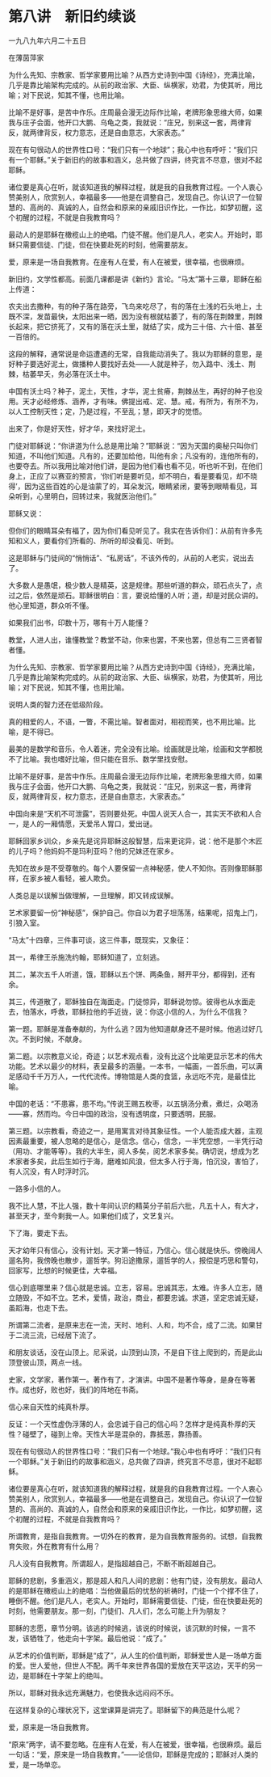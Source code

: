    

# 第八讲　新旧约续谈

一九八九年六月二十五日

在薄茵萍家

为什么先知、宗教家、哲学家要用比喻？从西方史诗到中国《诗经》，充满比喻，几乎是靠比喻架构完成的。从前的政治家、大臣、纵横家，劝君，为使其听，用比喻；对下民说，知其不懂，也用比喻。

比喻不是好事，是苦中作乐。庄周最会漫无边际作比喻，老牌形象思维大师，如果我与庄子会面，他开口大鹏、乌龟之类，我就说：“庄兄，别来这一套，两律背反，就两律背反，权力意志，还是自由意志，大家表态。”

现在有句很动人的世界性口号：“我们只有一个地球”；我心中也有呼吁：“我们只有一个耶稣。”关于新旧约的故事和涵义，总共做了四讲，终究言不尽意，很对不起耶稣。

诸位要是真心在听，就该知道我的解释过程，就是我的自我教育过程。一个人衷心赞美别人，欣赏别人，幸福最多——他是在调整自己，发现自己。你认识了一位智慧的、高尚的、真诚的人，自然会和原来的亲戚旧识作比，一作比，如梦初醒，这个初醒的过程，不就是自我教育吗？

最动人的是耶稣在橄榄山上的绝唱。门徒不醒。他们是凡人，老实人。开始时，耶稣只需要信徒、门徒，但在快要赴死的时刻，他需要朋友。

爱，原来是一场自我教育。在座有人在爱，有人在被爱，很幸福，也很麻烦。

新旧约，文学性都高。前面几课都是讲《新约》言论。“马太”第十三章，耶稣在船上传道：

农夫出去撒种，有的种子落在路旁，飞鸟来吃尽了，有的落在土浅的石头地上，土既不深，发苗最快，太阳出来一晒，因为没有根就枯萎了，有的落在荆棘里，荆棘长起来，把它挤死了，又有的落在沃土里，就结了实，成为三十倍、六十倍、甚至一百倍的。

这段的解释，通常说是命运遭遇的无常，自我能动消失了。我以为耶稣的意思，是好种子要选好泥土，做播种人要找好去处——人就是种子，勿入路中、浅土、荆棘，枯萎早夭，务必落在沃土中。

中国有沃土吗？种子，泥土，天性，才华，泥土贫瘠，荆棘丛生，再好的种子也没用。天才必经修炼、涵养，才有味。佛提出戒、定、慧。戒，有所为，有所不为，以人工控制天性；定，乃是过程，不至乱；慧，即天才的觉悟。

出来了，你是好天性，好才华，来找好泥土。

门徒对耶稣说：“你讲道为什么总是用比喻？”耶稣说：“因为天国的奥秘只叫你们知道，不叫他们知道。凡有的，还要加给他，叫他有余；凡没有的，连他所有的，也要夺去。所以我用比喻对他们讲，是因为他们看也看不见，听也听不到，在他们身上，正应了以赛亚的预言，‘你们听是要听见，却不明白，看是要看见，却不晓得’，因为这些百姓的心是油蒙了的，耳朵发沉，眼睛紧闭，要等到眼睛看见，耳朵听到，心里明白，回转过来，我就医治他们。”

耶稣又说：

但你们的眼睛耳朵有福了，因为你们看见听见了。我实在告诉你们：从前有许多先知和义人，要看你们所看的、所听的却没看见、听到。

这是耶稣与门徒间的“悄悄话”、“私房话”，不该外传的，从前的人老实，说出去了。

大多数人是愚氓，极少数人是精英，这是规律。那些听道的群众，顽石点头了，点过之后，依然是顽石。耶稣很明白：言，要说给懂的人听；道，却是对民众讲的。他心里知道，群众听不懂。

如果我们出书，印数十万，哪有十万人能懂？

教堂，人进人出，谁懂教堂？教堂不动，你来也罢，不来也罢，但总有二三贤者智者懂。

为什么先知、宗教家、哲学家要用比喻？从西方史诗到中国《诗经》，充满比喻，几乎是靠比喻架构完成的。从前的政治家、大臣、纵横家，劝君，为使其听，用比喻；对下民说，知其不懂，也用比喻。

说明人类的智力还在低级阶段。

真的相爱的人，不语，一瞥，不需比喻。智者面对，相视而笑，也不用比喻。比喻，是不得已。

最美的是数学和音乐，令人着迷，完全没有比喻。绘画就是比喻，绘画和文学都脱不了比喻。我也嗜好比喻，但只能在音乐、数学里找安慰。

比喻不是好事，是苦中作乐。庄周最会漫无边际作比喻，老牌形象思维大师，如果我与庄子会面，他开口大鹏、乌龟之类，我就说：“庄兄，别来这一套，两律背反，就两律背反，权力意志，还是自由意志，大家表态。”

中国向来是“天机不可泄露”，否则要处死。中国人说天人合一，其实天不欲和人合一，是人的一厢情愿，天爱吊人胃口，爱出谜。

  

耶稣回家乡训众，乡亲先是诧异耶稣这般智慧，后来更诧异，说：他不是那个木匠的儿子吗？他妈妈不是玛利亚吗？他的兄妹还在家乡。

先知在故乡是不受尊敬的。每个人要保留一点神秘感，使人不知你。否则像耶稣那样，在家乡被人看轻，被人欺负。

人类总是以误解当做理解，一旦理解，即又转成误解。

艺术家要留一份“神秘感”，保护自己。你自以为君子坦荡荡，结果呢，招鬼上门，引狼入室。

  

“马太”十四章，三件事可谈，这三件事，既现实，又象征：

其一，希律王杀施洗约翰，耶稣知道了，立刻逃。

其二，某次五千人听道，饿，耶稣以五个饼、两条鱼，掰开平分，都得到，还有余。

其三，传道散了，耶稣独自在海面走。门徒惊异，耶稣说勿惊。彼得也从水面走去，怕落水，呼救，耶稣拉他的手近拢，说：你这小信的人，为什么不信我？

第一题。耶稣是准备奉献的，为什么逃？因为他知道献身还不是时候。他逃过好几次。不到时候，不献身。

第二题。以宗教意义论，奇迹；以艺术观点看，没有比这个比喻更显示艺术的伟大功能。艺术以最少的材料，表呈最多的涵量。一本书，一幅画，一首乐曲，可以满足感动千千万万人，一代代流传。博物馆是人类的食篮，永远吃不完，是最佳比喻。

中国的老话：“不患寡，患不均。”传说王赐五枚枣，以五锅汤分煮，煮烂，众喝汤——寡，然而均。今日中国的政治，没有透明度，只要透明，民服。

第三题。以宗教看，奇迹之一，是用寓言对待其象征性。一个人能否成大器，主观因素最重要，被人忽略的是信心，是信念。信心，信念，一半凭空想，一半凭行动（用功、才能等等）。我的大半生，阅人多矣，阅艺术家多矣。确切说，想成为艺术家者多矣，此后生如行于海，磨难如风浪，但太多人行于海，怕沉没，害怕了，有人沉没，有人时浮时沉。

一路多小信的人。

我不比人慧，不比人强，数十年间认识的精英分子前后六批，凡五十人，有大才，甚至天才，至今剩我一人。如果他们成了，文艺复兴。

下了海，要走下去。

天才幼年只有信心，没有计划。天才第一特征，乃信心。信心就是快乐。傍晚阔人遛名狗，我傍晚也散步，遛哲学。狗沿途撒尿，遛哲学的人，报偿是巧思和警句，回家写，比想的时候更佳，大幸福。

信心到底哪里来？信心就是忠诚。立志，容易。忠诚其志，太难。许多人立志，随立随毁，不如不立。艺术，爱情，政治，商业，都要忠诚。求道，坚定忠诚无疑，虽蹈海，也走下去。

所谓第二流者，是原来志在一流，天时、地利、人和，均不合，成了二流。如果甘于二流三流，已经居下流了。

和朋友谈话，没在山顶上。尼采说，山顶到山顶，不是自下往上爬到的，而是此山顶登彼山顶，两点一线。

史家，文学家，著作第一。著作有了，才演讲。中国不是著作等身，是身在等著作。成也好，败也好，我们的阵地在书斋。

信心来自天性的纯真朴厚。

反证：一个天性虚伪浮薄的人，会忠诚于自己的信心吗？怎样才是纯真朴厚的天性？碰壁了，碰到上帝。天性大半是混杂的，靠抵恶，靠扬善。

  

现在有句很动人的世界性口号：“我们只有一个地球。”我心中也有呼吁：“我们只有一个耶稣。”关于新旧约的故事和涵义，总共做了四讲，终究言不尽意，很对不起耶稣。

诸位要是真心在听，就该知道我的解释过程，就是我的自我教育过程。一个人衷心赞美别人，欣赏别人，幸福最多——他是在调整自己，发现自己。你认识了一位智慧的、高尚的、真诚的人，自然会和原来的亲戚旧识作比，一作比，如梦初醒，这个初醒的过程，不就是自我教育吗？

所谓教育，是指自我教育。一切外在的教育，是为自我教育服务的。试想，自我教育失败，外在教育有什么用？

凡人没有自我教育。所谓超人，是指超越自己，不断不断超越自己。

耶稣的悲剧，多重涵义，那是超人和凡人间的悲剧：他有门徒，没有朋友。最动人的是耶稣在橄榄山上的绝唱：当他做最后的忧愁的祈祷时，门徒一个个撑不住了，睡倒不醒。他们是凡人，老实人。开始时，耶稣需要信徒、门徒，但在快要赴死的时刻，他需要朋友。那一刻，门徒们、凡人们，怎么可能上升为朋友？

耶稣的志愿，章节分明。该逃的时候逃，该说的时候说，该沉默的时候，一言不发，该牺牲了，他走向十字架。最后他说：“成了。”

从艺术的价值判断，耶稣是“成了”，从人生的价值判断，耶稣爱世人是一场单方面的爱。世人爱他，但世人不配。两千年来世界各国的爱放在天平这边，天平的另一边，是耶稣在十字架上的绝叫。

所以，耶稣对我永远充满魅力，也使我永远闷闷不乐。

在这样复杂的心理状况下，这堂课算是讲完了。耶稣留下的典范是什么呢？

爱，原来是一场自我教育。

“原来”两字，请不要忽略。在座有人在爱，有人在被爱，很幸福，也很麻烦。最后一句话：“爱，原来是一场自我教育。”——论信仰，耶稣是完成的；耶稣对人类的爱，是一场单恋。